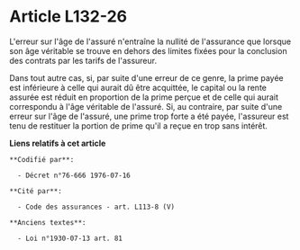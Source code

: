 # Article L132-26

L'erreur sur l'âge de l'assuré n'entraîne la nullité de l'assurance que lorsque son âge véritable se trouve en dehors des
limites fixées pour la conclusion des contrats par les tarifs de l'assureur.

Dans tout autre cas, si, par suite d'une erreur de ce genre, la prime payée est inférieure à celle qui aurait dû être
acquittée, le capital ou la rente assurée est réduit en proportion de la prime perçue et de celle qui aurait correspondu à
l'âge véritable de l'assuré. Si, au contraire, par suite d'une erreur sur l'âge de l'assuré, une prime trop forte a été
payée, l'assureur est tenu de restituer la portion de prime qu'il a reçue en trop sans intérêt.

**Liens relatifs à cet article**

	**Codifié par**:

	  - Décret n°76-666 1976-07-16

	**Cité par**:

	  - Code des assurances - art. L113-8 (V)

	**Anciens textes**:

	  - Loi n°1930-07-13 art. 81
